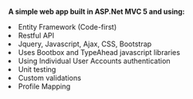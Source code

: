 <h><b>A simple web app built in ASP.Net MVC 5 and using:</b></h>
<li>Entity Framework (Code-first)</li>
<li>Restful API</li>
<li>Jquery, Javascript, Ajax, CSS, Bootstrap</li>
<li>Uses Bootbox and TypeAhead javascript libraries</li>
<li>Using Individual User Accounts authentication</li>
<li>Unit testing</li>
<li>Custom validations</li>
<li>Profile Mapping</li>
